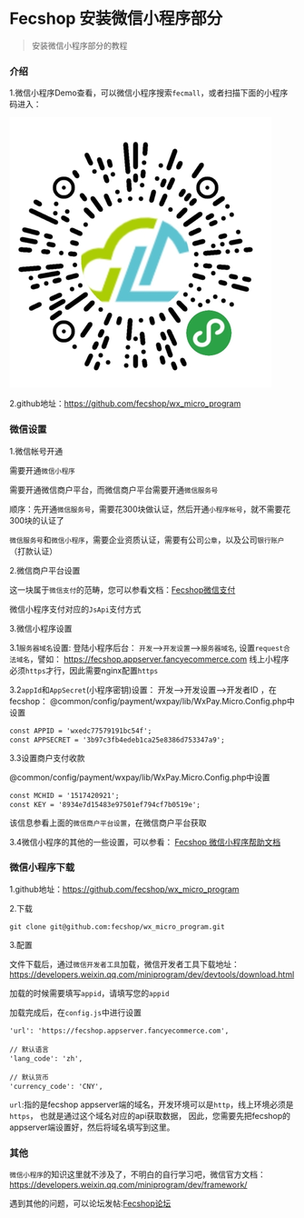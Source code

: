 Fecshop 安装微信小程序部分
=================

> 安装微信小程序部分的教程


### 介绍

1.微信小程序Demo查看，可以微信小程序搜索`fecmall`，或者扫描下面的小程序码进入：

![wx_xiaochengxu_fecmall](images/wx_xiaochengxu_fecmall.png)

2.github地址：https://github.com/fecshop/wx_micro_program


### 微信设置


1.微信帐号开通

需要开通`微信小程序`

需要开通微信商户平台，而微信商户平台需要开通`微信服务号`

顺序：先开通`微信服务号`，需要花300块做认证，然后开通`小程序帐号`，就不需要花300块的认证了

`微信服务号`和`微信小程序`，需要企业资质认证，需要有公司`公章`，以及公司`银行账户`（打款认证）

2.微信商户平台设置

这一块属于`微信支付`的范畴，您可以参看文档：[Fecshop微信支付](http://www.fecshop.com/doc/fecshop-guide/instructions/cn-1.0/guide-fecshop_payment_wx_method.html)

微信小程序支付对应的`JsApi`支付方式

3.微信小程序设置

3.1`服务器域名`设置: 登陆小程序后台： `开发`-->`开发设置`-->`服务器域名`, 设置`request合法域名`，譬如：
https://fecshop.appserver.fancyecommerce.com
线上小程序必须`https`才行，因此需要nginx配置`https`

3.2`appId`和`AppSecret`(小程序密钥)设置：  开发-->开发设置-->开发者ID ，在fecshop：
@common/config/payment/wxpay/lib/WxPay.Micro.Config.php中设置

```
const APPID = 'wxedc77579191bc54f';
const APPSECRET = '3b97c3fb4edeb1ca25e8386d753347a9';
```

3.3设置商户支付收款

@common/config/payment/wxpay/lib/WxPay.Micro.Config.php中设置

```
const MCHID = '1517420921';
const KEY = '8934e7d15483e97501ef794cf7b0519e';
```

该信息参看上面的`微信商户平台设置`，在微信商户平台获取

3.4微信小程序的其他的一些设置，可以参看：
[Fecshop 微信小程序帮助文档](http://www.fecshop.com/doc/fecshop-guide/instructions/cn-1.0/guide-fecshop_wx_micro.html)


### 微信小程序下载

1.github地址：https://github.com/fecshop/wx_micro_program

2.下载

```
git clone git@github.com:fecshop/wx_micro_program.git
```

3.配置

文件下载后，通过`微信开发者工具`加载，微信开发者工具下载地址：https://developers.weixin.qq.com/miniprogram/dev/devtools/download.html

加载的时候需要填写`appid`，请填写您的`appid`

加载完成后，在`config.js`中进行设置

```
'url': 'https://fecshop.appserver.fancyecommerce.com',

// 默认语言
'lang_code': 'zh',

// 默认货币
'currency_code': 'CNY',

```

`url`:指的是fecshop appserver端的域名，开发环境可以是`http`，线上环境必须是`https`，
也就是通过这个域名对应的api获取数据，
因此，您需要先把fecshop的appserver端设置好，然后将域名填写到这里。
 

 
### 其他


`微信小程序`的知识这里就不涉及了，不明白的自行学习吧，微信官方文档：https://developers.weixin.qq.com/miniprogram/dev/framework/

遇到其他的问题，可以论坛发帖:[Fecshop论坛](http://www.fecshop.com/topic)
































